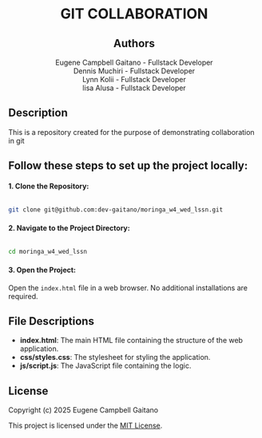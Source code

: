 <div align="center">
    <h1>GIT COLLABORATION</h1>
</div>
<div align="center">
    <h2>Authors</h2>
</div>
<div align="center">
  Eugene Campbell Gaitano - Fullstack Developer
</div>
<div align="center">
  Dennis Muchiri - Fullstack Developer
</div>
<div align="center">
  Lynn Kolii - Fullstack Developer
</div>
<div align="center">
  lisa Alusa - Fullstack Developer
</div>

## Description

This is a repository created for the purpose of demonstrating collaboration in git

## Follow these steps to set up the project locally:

#### 1. Clone the Repository:

```bash

git clone git@github.com:dev-gaitano/moringa_w4_wed_lssn.git
```

#### 2. Navigate to the Project Directory:

```bash

cd moringa_w4_wed_lssn
```

#### 3. Open the Project:

Open the `index.html` file in a web browser. No additional installations are required.

## File Descriptions

- **index.html**: The main HTML file containing the structure of the web application.
- **css/styles.css**: The stylesheet for styling the application.
- **js/script.js**: The JavaScript file containing the logic.

## License

Copyright (c) 2025 Eugene Campbell Gaitano

This project is licensed under the [MIT License](./LICENSE.md).
